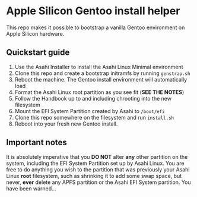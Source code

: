 # Apple Silicon Gentoo install helper

This repo makes it possible to bootstrap a vanilla Gentoo environment on
Apple Silicon hardware.

## Quickstart guide
1. Use the Asahi Installer to install the Asahi Linux Minimal environment
2. Clone this repo and create a bootstrap initramfs by running `genstrap.sh`
3. Reboot the machine. The Gentoo install environment will automatically load
4. Format the Asahi Linux root partition as you see fit (**SEE THE NOTES**)
5. Follow the Handbook up to and including chrooting into the new filesystem
6. Mount the EFI System Partition created by Asahi to `/boot/efi`
7. Clone this repo somewhere on the filesystem and run `install.sh`
8. Reboot into your fresh new Gentoo install.

## Important notes
It is absolutely imperative that you **DO NOT** alter **any** other partition
on the system, including the EFI System Partition set up by Asahi Linux. You
are free to do anything you wish to the partition that was previously your
Asahi Linux **root** filesystem, such as shrinking it to add some swap space,
but never, **ever** delete any APFS partition or the Asahi EFI System partition.
You have been warned...
